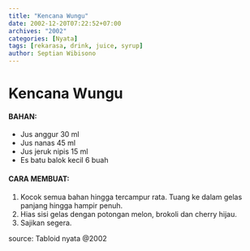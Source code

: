 ```yaml
---
title: "Kencana Wungu"
date: 2002-12-20T07:22:52+07:00
archives: "2002"
categories: [Nyata]
tags: [rekarasa, drink, juice, syrup]
author: Septian Wibisono
---
```


# Kencana Wungu
#### BAHAN:
- Jus anggur 30 ml
- Jus nanas 45 ml
- Jus jeruk nipis 15 ml
- Es batu balok kecil 6 buah

#### CARA MEMBUAT:
1. Kocok semua bahan hingga tercampur rata. Tuang ke dalam gelas panjang hingga hampir penuh.
2. Hias sisi gelas dengan potongan melon, brokoli dan cherry hijau.
3. Sajikan segera.

source: Tabloid nyata @2002